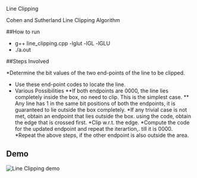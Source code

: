 Line Clipping

Cohen and Sutherland Line Clipping Algorithm

##How to run
* g++ line_clipping.cpp -lglut -lGL -lGLU 
* ./a.out


##Steps Involved

*Determine the bit values of the two end-points of the line to be clipped.
* Use these end-point codes to locate the line.
* Various Possibilities
**If both endpoints are 0000, the line lies completely inside the box, no need to clip. This
is the simplest case.
** Any line has 1 in the same bit positions of both the endpoints, it is guaranteed to lie
outside the box completely.
*If any trivial case is not met, obtain an endpoint that lies outside the box.
using the code, obtain the edge that is crossed first.
*Clip w.r.t. the edge.
*Compute the code for the updated endpoint and repeat the iterartion,. till it is 0000.
*Repeat the above steps, if the other endpoint is also outside the area.

## Demo
![Line Clipping demo ](https://github.com/mamexo/CS345NetworkLab/blob/master/Chord/img/matlab_line_clipping.png)